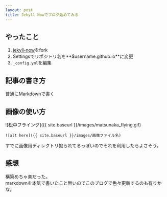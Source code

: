 ```yaml
---
layout: post
title: Jekyll Nowでブログ始めてみる
---
```


## やったこと
1. [jekyll-now](https://github.com/barryclark/jekyll-now)をfork
1. Settingsでリポジトリ名を**$username.github.io**に変更
1. ```_config.yml```を編集

## 記事の書き方
普通にMarkdownで書く

## 画像の使い方
![松中フライング]({{ site.baseurl }}/images/matsunaka_flying.gif)

```
![alt here]({{ site.baseurl }}/images/画像ファイル名)
```

すでに画像用ディレクトリ掘られてるっぽいのでそれを利用したらよさそう。

## 感想
構築めちゃ楽だった。  
markdownを本気で書いたこと無いのでこのブログで色々更新するのも有りかな。
